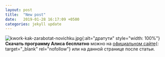 ```yaml
---
layout: post
title:  "New post"
date:   2019-01-28 16:17:09 +0500
categories: jekyll update
---
```


![kwork-kak-zarabotat-novichku.jpg](https://droidnews.ru/img/2017/october/yandeks-sdelal-sobstvennogo-golosovogo-pomoschnika-alisu_1.jpg){:alt="дратути" style="width: 100%"}
 **Скачать программу Алиса бесплатно** можно на [официальном сайте](https://alice.yandex.ru/){: target="_blank" rel="nofollow"} или на данной странице после статьи.